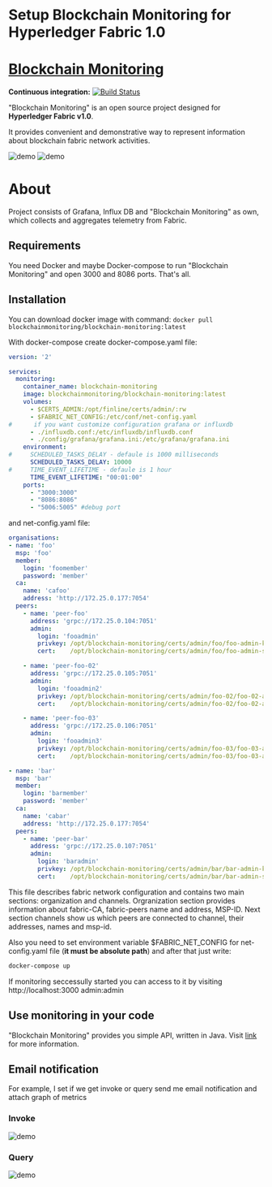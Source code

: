 # Setup Blockchain Monitoring for Hyperledger Fabric 1.0

[Blockchain Monitoring](http://blockchain-monitoring.org)
================


**Continuous integration:** [![Build Status](https://travis-ci.org/blockchain-monitoring/blockchain-monitoring.svg?branch=master)](https://travis-ci.org/blockchain-monitoring/blockchain-monitoring)

"Blockchain Monitoring" is an open source project designed for **Hyperledger Fabric v1.0**. 

It provides convenient and demonstrative way to represent information
about blockchain fabric network activities.

![demo](http://blockchain-monitoring.org/images/demo.png)
![demo](http://blockchain-monitoring.org/images/dashboard-performance.png)

# About
Project consists of Grafana, Influx DB and "Blockchain Monitoring" as own, which collects and aggregates telemetry from Fabric.
## Requirements
You need Docker and maybe Docker-compose to run "Blockchain Monitoring" and open 3000 and 8086 ports. That's all.
## Installation
You can download docker image with command: `docker pull blockchainmonitoring/blockchain-monitoring:latest`

With docker-compose create docker-compose.yaml file:
```yaml
version: '2'

services:
  monitoring:
    container_name: blockchain-monitoring
    image: blockchainmonitoring/blockchain-monitoring:latest
    volumes:
      - $CERTS_ADMIN:/opt/finline/certs/admin/:rw
      - $FABRIC_NET_CONFIG:/etc/conf/net-config.yaml
#      if you want customize configuration grafana or influxdb
      - ./influxdb.conf:/etc/influxdb/influxdb.conf
      - ./config/grafana/grafana.ini:/etc/grafana/grafana.ini
    environment:
#     SCHEDULED_TASKS_DELAY - defaule is 1000 milliseconds
      SCHEDULED_TASKS_DELAY: 10000
#     TIME_EVENT_LIFETIME - defaule is 1 hour
      TIME_EVENT_LIFETIME: "00:01:00"
    ports:
      - "3000:3000"
      - "8086:8086"
      - "5006:5005" #debug port
```
and net-config.yaml file:
```yaml
organisations:
- name: 'foo'
  msp: 'foo'
  member:
    login: 'foomember'
    password: 'member'
  ca:
    name: 'cafoo'
    address: 'http://172.25.0.177:7054'
  peers:
    - name: 'peer-foo'
      address: 'grpc://172.25.0.104:7051'
      admin:
        login: 'fooadmin'
        privkey: /opt/blockchain-monitoring/certs/admin/foo/foo-admin-key.pem
        cert:    /opt/blockchain-monitoring/certs/admin/foo/foo-admin-signed.pem

    - name: 'peer-foo-02'
      address: 'grpc://172.25.0.105:7051'
      admin:
        login: 'fooadmin2'
        privkey: /opt/blockchain-monitoring/certs/admin/foo-02/foo-02-admin-key.pem
        cert:    /opt/blockchain-monitoring/certs/admin/foo-02/foo-02-admin-signed.pem

    - name: 'peer-foo-03'
      address: 'grpc://172.25.0.106:7051'
      admin:
        login: 'fooadmin3'
        privkey: /opt/blockchain-monitoring/certs/admin/foo-03/foo-03-admin-key.pem
        cert:    /opt/blockchain-monitoring/certs/admin/foo-03/foo-03-admin-signed.pem

- name: 'bar'
  msp: 'bar'
  member:
    login: 'barmember'
    password: 'member'
  ca:
    name: 'cabar'
    address: 'http://172.25.0.177:7054'
  peers:
    - name: 'peer-bar'
      address: 'grpc://172.25.0.107:7051'
      admin:
        login: 'baradmin'
        privkey: /opt/blockchain-monitoring/certs/admin/bar/bar-admin-key.pem
        cert:    /opt/blockchain-monitoring/certs/admin/bar/bar-admin-signed.pem
```

This file describes fabric network configuration and contains two main sections: organization and channels.
Orgranization section provides information about fabric-CA, fabric-peers name and address, MSP-ID.
Next section channels show us which peers are connected to channel, their addresses, names and msp-id.

Also you need to set environment variable $FABRIC_NET_CONFIG for net-config.yaml file (**it must be absolute path**) and after that just write:
```bash
docker-compose up
```
If monitoring seccessully started you can access to it by visiting http://localhost:3000 admin:admin

## Use monitoring in your code
"Blockchain Monitoring" provides you simple API, written in Java.
Visit [link](https://github.com/blockchain-monitoring/blockchain-monitoring-api) for more information.

## Email notification
For example, I set if we get invoke or query send me email notification and attach graph of metrics

### Invoke
![demo](http://blockchain-monitoring.org/images/invoke-alert.png)
### Query
![demo](http://blockchain-monitoring.org/images/query-alert.png)
